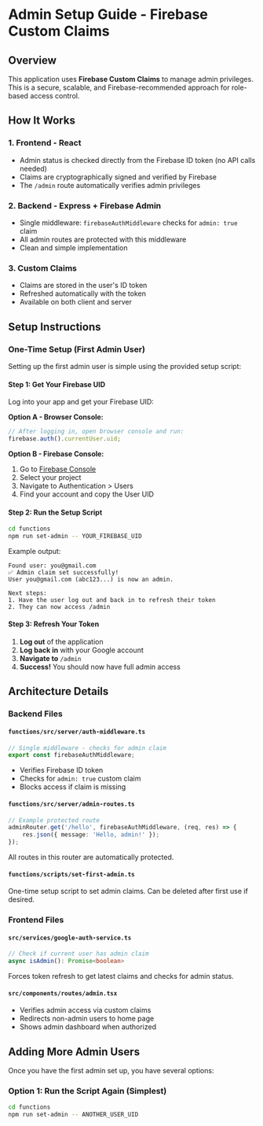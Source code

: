 # Admin Setup Guide - Firebase Custom Claims

## Overview

This application uses **Firebase Custom Claims** to manage admin privileges. This is a secure, scalable, and Firebase-recommended approach for role-based access control.

## How It Works

### 1. **Frontend - React**

- Admin status is checked directly from the Firebase ID token (no API calls needed)
- Claims are cryptographically signed and verified by Firebase
- The `/admin` route automatically verifies admin privileges

### 2. **Backend - Express + Firebase Admin**

- Single middleware: `firebaseAuthMiddleware` checks for `admin: true` claim
- All admin routes are protected with this middleware
- Clean and simple implementation

### 3. **Custom Claims**

- Claims are stored in the user's ID token
- Refreshed automatically with the token
- Available on both client and server

## Setup Instructions

### One-Time Setup (First Admin User)

Setting up the first admin user is simple using the provided setup script:

#### Step 1: Get Your Firebase UID

Log into your app and get your Firebase UID:

**Option A - Browser Console:**

```javascript
// After logging in, open browser console and run:
firebase.auth().currentUser.uid;
```

**Option B - Firebase Console:**

1. Go to [Firebase Console](https://console.firebase.google.com/)
2. Select your project
3. Navigate to Authentication > Users
4. Find your account and copy the User UID

#### Step 2: Run the Setup Script

```bash
cd functions
npm run set-admin -- YOUR_FIREBASE_UID
```

Example output:

```
Found user: you@gmail.com
✅ Admin claim set successfully!
User you@gmail.com (abc123...) is now an admin.

Next steps:
1. Have the user log out and back in to refresh their token
2. They can now access /admin
```

#### Step 3: Refresh Your Token

1. **Log out** of the application
2. **Log back in** with your Google account
3. **Navigate to** `/admin`
4. **Success!** You should now have full admin access

## Architecture Details

### Backend Files

#### `functions/src/server/auth-middleware.ts`

```typescript
// Single middleware - checks for admin claim
export const firebaseAuthMiddleware;
```

- Verifies Firebase ID token
- Checks for `admin: true` custom claim
- Blocks access if claim is missing

#### `functions/src/server/admin-routes.ts`

```typescript
// Example protected route
adminRouter.get('/hello', firebaseAuthMiddleware, (req, res) => {
    res.json({ message: 'Hello, admin!' });
});
```

All routes in this router are automatically protected.

#### `functions/scripts/set-first-admin.ts`

One-time setup script to set admin claims. Can be deleted after first use if desired.

### Frontend Files

#### `src/services/google-auth-service.ts`

```typescript
// Check if current user has admin claim
async isAdmin(): Promise<boolean>
```

Forces token refresh to get latest claims and checks for admin status.

#### `src/components/routes/admin.tsx`

- Verifies admin access via custom claims
- Redirects non-admin users to home page
- Shows admin dashboard when authorized

## Adding More Admin Users

Once you have the first admin set up, you have several options:

### Option 1: Run the Script Again (Simplest)

```bash
cd functions
npm run set-admin -- ANOTHER_USER_UID
```
